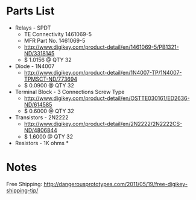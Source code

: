 # Parts List

* Relays - SPDT
    * TE Connectivity 1461069-5
    * MFR Part No. 1461069-5
    * http://www.digikey.com/product-detail/en/1461069-5/PB1321-ND/3318145
    * $ 1.0156 @ QTY 32
* Diode - 1N4007
    * http://www.digikey.com/product-detail/en/1N4007-TP/1N4007-TPMSCT-ND/773694
    * $ 0.0900 @ QTY 32
* Terminal Block - 3 Connections Screw Type
    * http://www.digikey.com/product-detail/en/OSTTE030161/ED2636-ND/614585
    * $ 0.6000 @ QTY 32
* Transistors - 2N2222
    * http://www.digikey.com/product-detail/en/2N2222/2N2222CS-ND/4806844
    * $ 1.6000 @ QTY 32
* Resistors - 1K ohms
    * 


# Notes
Free Shipping: http://dangerousprototypes.com/2011/05/19/free-digikey-shipping-tip/


